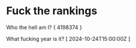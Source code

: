 # Fuck the rankings

Who the hell am I?
{ 4198374 }

What fucking year is it?
[ 2024-10-24T15:00:00Z ]
